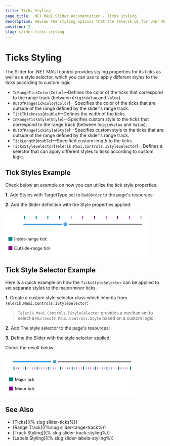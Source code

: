 ```yaml
---
title: Ticks Styling
page_title: .NET MAUI Slider Documentation - Ticks Styling
description: Review the styling options that the Telerik UI for .NET MAUI Slider control provides for its ticks.
position: 2
slug: slider-ticks-styling
---
```


# Ticks Styling

The Slider for .NET MAUI control provides styling properties for its ticks as well as a style selector, which you can use to apply different styles to the ticks according to custom logic.

 * `InRangeTickColor`(`Color`)&mdash;Defines the color of the ticks that correspond to the range track (between `OriginValue` and `Value`).
 * `OutOfRangeTickColor`(`Color`)&mdash;Specifies the color of the ticks that are outside of the range defined by the slider's range track.
 * `TickThickness`(`double`)&mdash;Defines the width of the ticks.
 * `InRangeTickStyle`(`Style`)&mdash;Specifies custom style to the ticks that correspond to the range track (between `OriginValue` and `Value`).
 * `OutOfRangeTickStyle`(`Style`)&mdash;Specifies custom style to the ticks that are outside of the range defined by the slider's range track.
 * `TickLength`(`double`)&mdash;Specified custom length to the ticks.
 * `TicksStyleSelector`(`Telerik.Maui.Controls.IStyleSelector`)&mdash;Defines a selector that can apply different styles to ticks according to custom logic.

## Tick Styles Example

Check below an example on how you can utilize the tick style properties.

**1.** Add Styles with TargetType set to `RadBorder` to the page's resources:

<snippet id='slider-ticksttyling-styles' />

**2.** Add the Slider definition with the Style properties applied:

<snippet id='slider-ticksttyling-xaml' />

![Telerik Slider for .NET MAUI Ticks Styling](images/slider-ticks-styling.png)

## Tick Style Selector Example

Here is a quick example on how the `TicksStyleSelector` can be applied to set separate styles to the major/minor ticks.

**1.** Create a custom style selector class which inherits from `Telerik.Maui.Controls.IStyleSelector`:

<snippet id='slider-ticks-styleselector-class' />

>`Telerik.Maui.Controls.IStyleSelector` provides a mechanism to select a `Microsoft.Maui.Controls.Style` based on a custom logic.

**2.** Add The style selector to the page's resources:

<snippet id='slider-tickstyleselector-selector'/>

**3.** Define the Slider with the style selector applied:

<snippet id='slider-tickstyleselector-xaml'/>

Check the result below:

![Telerik Slider for .NET MAUI Ticks Styling](images/slider-ticks-styleselector.png)

## See Also

- [Ticks]({% slug slider-ticks%})
- [Range Track]({%slug slider-range-track%})
- [Track Styling]({% slug slider-track-styling%})
- [Labels Styling]({% slug slider-labels-styling%})